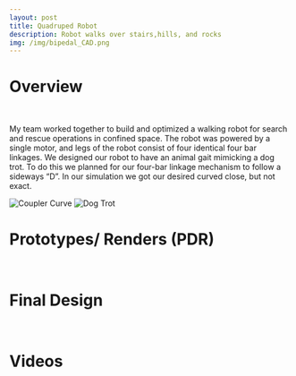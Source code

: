 ```yaml
---
layout: post
title: Quadruped Robot
description: Robot walks over stairs,hills, and rocks
img: /img/bipedal_CAD.png
---
```


# Overview
<br />

My team worked together to build and optimized a walking robot for search and rescue operations in confined space. The robot was powered by a single motor, and legs of the robot consist of four identical four bar linkages. We designed our robot to have an animal gait mimicking a dog trot. To do this we planned for our four-bar linkage mechanism to follow a sideways “D”. In our simulation we got our desired curved close, but not exact.

![Coupler Curve](http://krcarter.github.io/img/biped_gif1.gif) ![Dog Trot](http://krcarter.github.io/img/biped_gif2.gif)

# Prototypes/ Renders (PDR)
<br />

# Final Design
<br />

# Videos
<br />
